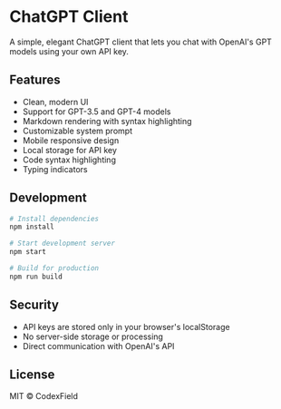 # ChatGPT Client

A simple, elegant ChatGPT client that lets you chat with OpenAI's GPT models using your own API key.

## Features

- Clean, modern UI
- Support for GPT-3.5 and GPT-4 models
- Markdown rendering with syntax highlighting
- Customizable system prompt
- Mobile responsive design
- Local storage for API key
- Code syntax highlighting
- Typing indicators

## Development

```bash
# Install dependencies
npm install

# Start development server
npm start

# Build for production
npm run build
```

## Security

- API keys are stored only in your browser's localStorage
- No server-side storage or processing
- Direct communication with OpenAI's API

## License

MIT © CodexField